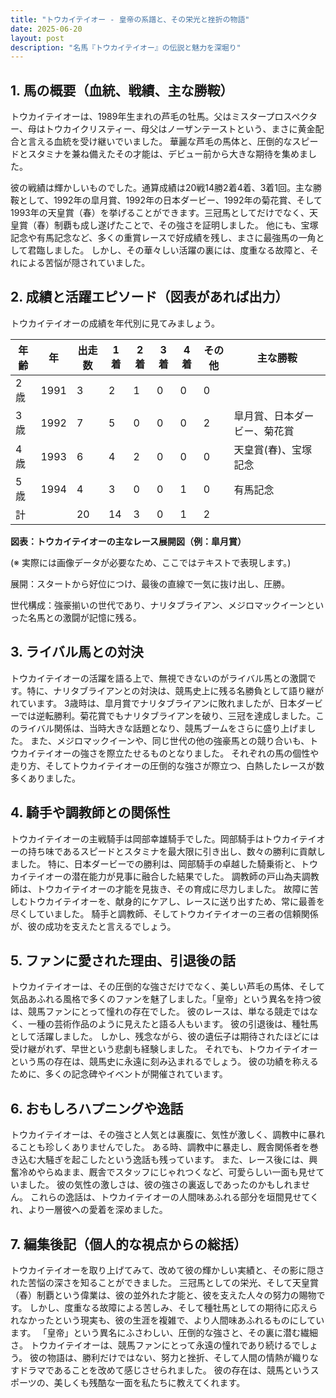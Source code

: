 ```yaml
---
title: "トウカイテイオー - 皇帝の系譜と、その栄光と挫折の物語"
date: 2025-06-20
layout: post
description: "名馬『トウカイテイオー』の伝説と魅力を深堀り"
---
```


## 1. 馬の概要（血統、戦績、主な勝鞍）

トウカイテイオーは、1989年生まれの芦毛の牡馬。父はミスタープロスペクター、母はトウカイクリスティー、母父はノーザンテーストという、まさに黄金配合と言える血統を受け継いでいました。  華麗な芦毛の馬体と、圧倒的なスピードとスタミナを兼ね備えたその才能は、デビュー前から大きな期待を集めました。

彼の戦績は輝かしいものでした。通算成績は20戦14勝2着4着、3着1回。主な勝鞍として、1992年の皐月賞、1992年の日本ダービー、1992年の菊花賞、そして1993年の天皇賞（春）を挙げることができます。三冠馬としてだけでなく、天皇賞（春）制覇も成し遂げたことで、その強さを証明しました。  他にも、宝塚記念や有馬記念など、多くの重賞レースで好成績を残し、まさに最強馬の一角として君臨しました。  しかし、その華々しい活躍の裏には、度重なる故障と、それによる苦悩が隠されていました。


## 2. 成績と活躍エピソード（図表があれば出力）

トウカイテイオーの成績を年代別に見てみましょう。

| 年齢 | 年 | 出走数 | 1着 | 2着 | 3着 | 4着 | その他 | 主な勝鞍 |
|---|---|---|---|---|---|---|---|---|
| 2歳 | 1991 | 3 | 2 | 1 | 0 | 0 | 0 |  |
| 3歳 | 1992 | 7 | 5 | 0 | 0 | 0 | 2 | 皐月賞、日本ダービー、菊花賞 |
| 4歳 | 1993 | 6 | 4 | 2 | 0 | 0 | 0 | 天皇賞(春)、宝塚記念 |
| 5歳 | 1994 | 4 | 3 | 0 | 0 | 1 | 0 | 有馬記念 |
| 計 |  | 20 | 14 | 3 | 0 | 1 | 2 |  |


**図表：トウカイテイオーの主なレース展開図（例：皐月賞）**

(※ 実際には画像データが必要なため、ここではテキストで表現します。)

展開：スタートから好位につけ、最後の直線で一気に抜け出し、圧勝。

世代構成：強豪揃いの世代であり、ナリタブライアン、メジロマックイーンといった名馬との激闘が記憶に残る。


## 3. ライバル馬との対決

トウカイテイオーの活躍を語る上で、無視できないのがライバル馬との激闘です。特に、ナリタブライアンとの対決は、競馬史上に残る名勝負として語り継がれています。  3歳時は、皐月賞でナリタブライアンに敗れましたが、日本ダービーでは逆転勝利。菊花賞でもナリタブライアンを破り、三冠を達成しました。このライバル関係は、当時大きな話題となり、競馬ブームをさらに盛り上げました。  また、メジロマックイーンや、同じ世代の他の強豪馬との競り合いも、トウカイテイオーの強さを際立たせるものとなりました。  それぞれの馬の個性や走り方、そしてトウカイテイオーの圧倒的な強さが際立つ、白熱したレースが数多くありました。


## 4. 騎手や調教師との関係性

トウカイテイオーの主戦騎手は岡部幸雄騎手でした。岡部騎手はトウカイテイオーの持ち味であるスピードとスタミナを最大限に引き出し、数々の勝利に貢献しました。  特に、日本ダービーでの勝利は、岡部騎手の卓越した騎乗術と、トウカイテイオーの潜在能力が見事に融合した結果でした。  調教師の戸山為夫調教師は、トウカイテイオーの才能を見抜き、その育成に尽力しました。  故障に苦しむトウカイテイオーを、献身的にケアし、レースに送り出すため、常に最善を尽くしていました。  騎手と調教師、そしてトウカイテイオーの三者の信頼関係が、彼の成功を支えたと言えるでしょう。


## 5. ファンに愛された理由、引退後の話

トウカイテイオーは、その圧倒的な強さだけでなく、美しい芦毛の馬体、そして気品あふれる風格で多くのファンを魅了しました。「皇帝」という異名を持つ彼は、競馬ファンにとって憧れの存在でした。  彼のレースは、単なる競走ではなく、一種の芸術作品のように見えたと語る人もいます。  彼の引退後は、種牡馬として活躍しました。  しかし、残念ながら、彼の遺伝子は期待されたほどには受け継がれず、早世という悲劇も経験しました。  それでも、トウカイテイオーという馬の存在は、競馬史に永遠に刻み込まれるでしょう。  彼の功績を称えるために、多くの記念碑やイベントが開催されています。


## 6. おもしろハプニングや逸話

トウカイテイオーは、その強さと人気とは裏腹に、気性が激しく、調教中に暴れることも珍しくありませんでした。  ある時、調教中に暴走し、厩舎関係者を巻き込む大騒ぎを起こしたという逸話も残っています。  また、レース後には、興奮冷めやらぬまま、厩舎でスタッフにじゃれつくなど、可愛らしい一面も見せていました。  彼の気性の激しさは、彼の強さの裏返しであったのかもしれません。  これらの逸話は、トウカイテイオーの人間味あふれる部分を垣間見せてくれ、より一層彼への愛着を深めました。


## 7. 編集後記（個人的な視点からの総括）

トウカイテイオーを取り上げてみて、改めて彼の輝かしい実績と、その影に隠された苦悩の深さを知ることができました。  三冠馬としての栄光、そして天皇賞（春）制覇という偉業は、彼の並外れた才能と、彼を支えた人々の努力の賜物です。  しかし、度重なる故障による苦しみ、そして種牡馬としての期待に応えられなかったという現実も、彼の生涯を複雑で、より人間味あふれるものにしています。  「皇帝」という異名にふさわしい、圧倒的な強さと、その裏に潜む繊細さ。  トウカイテイオーは、競馬ファンにとって永遠の憧れであり続けるでしょう。  彼の物語は、勝利だけではない、努力と挫折、そして人間の情熱が織りなすドラマであることを改めて感じさせられました。  彼の存在は、競馬というスポーツの、美しくも残酷な一面を私たちに教えてくれます。
